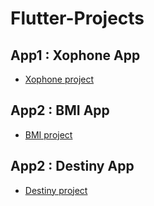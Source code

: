 # Flutter-Projects
## App1 : Xophone App

* [Xophone project](https://github.com/Hamdi-FAKHFAKH/xophone.git)
## App2 : BMI App
* [BMI project](https://github.com/Hamdi-FAKHFAKH/BMI.git)
## App2 : Destiny App
* [Destiny project](https://github.com/Hamdi-FAKHFAKH/Destiny.git)
